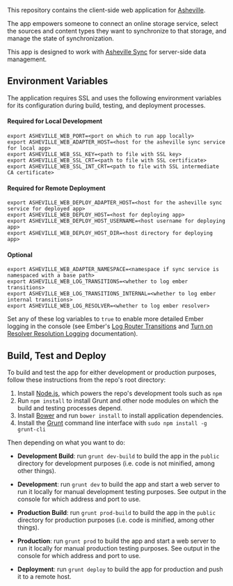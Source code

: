 This repository contains the client-side web application for [Asheville](http://asheville.io).

The app empowers someone to connect an online storage service, select the sources and content types they want to synchronize to that storage, and manage the state of synchronization.

This app is designed to work with [Asheville Sync](https://github.com/asheville/sync) for server-side data management.

## Environment Variables

The application requires SSL and uses the following environment variables for its configuration during build, testing, and deployment processes.

#### Required for Local Development

```
export ASHEVILLE_WEB_PORT=<port on which to run app locally>
export ASHEVILLE_WEB_ADAPTER_HOST=<host for the asheville sync service for local app>
export ASHEVILLE_WEB_SSL_KEY=<path to file with SSL key>
export ASHEVILLE_WEB_SSL_CRT=<path to file with SSL certificate>
export ASHEVILLE_WEB_SSL_INT_CRT=<path to file with SSL intermediate CA certificate>
```

#### Required for Remote Deployment

```
export ASHEVILLE_WEB_DEPLOY_ADAPTER_HOST=<host for the asheville sync service for deployed app>
export ASHEVILLE_WEB_DEPLOY_HOST=<host for deploying app>
export ASHEVILLE_WEB_DEPLOY_HOST_USERNAME=<host username for deploying app>
export ASHEVILLE_WEB_DEPLOY_HOST_DIR=<host directory for deploying app>
```

#### Optional

```
export ASHEVILLE_WEB_ADAPTER_NAMESPACE=<namespace if sync service is namespaced with a base path>
export ASHEVILLE_WEB_LOG_TRANSITIONS=<whether to log ember transitions>
export ASHEVILLE_WEB_LOG_TRANSITIONS_INTERNAL=<whether to log ember internal transitions>
export ASHEVILLE_WEB_LOG_RESOLVER=<whether to log ember resolver>
```

Set any of these log variables to `true` to enable more detailed Ember logging in the console (see Ember's [Log Router Transitions](http://emberjs.com/guides/understanding-ember/debugging/#toc_log-router-transitions) and [Turn on Resolver Resolution Logging](http://emberjs.com/guides/understanding-ember/debugging/#toc_turn-on-resolver-resolution-logging) documentation).

## Build, Test and Deploy

To build and test the app for either development or production purposes, follow these instructions from the repo's root directory:

1. Install [Node.js](http://nodejs.org/), which powers the repo's development tools such as `npm`
2. Run `npm install` to install Grunt and other node modules on which the build and testing processes depend. 
3. Install [Bower](http://bower.io) and run `bower install` to install application dependencies.
4. Install the [Grunt](https://github.com/gruntjs/grunt) command line interface with `sudo npm install -g grunt-cli`

Then depending on what you want to do:

- **Development Build**: run `grunt dev-build` to build the app in the `public` directory for development purposes (i.e. code is not minified, among other things).

- **Development**: run `grunt dev` to build the app and start a web server to run it locally for manual development testing purposes. See output in the console for which address and port to use.

-  **Production Build**: run `grunt prod-build` to build the app in the `public` directory for production purposes (i.e. code is minified, among other things).

- **Production**: run `grunt prod` to build the app and start a web server to run it locally for manual production testing purposes. See output in the console for which address and port to use.

- **Deployment**: run `grunt deploy` to build the app for production and push it to a remote host.